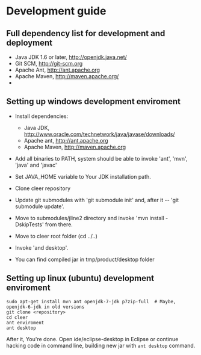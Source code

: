 Development guide
=================

Full dependency list for development and deployment
---------------------------------------------------

 * Java JDK 1.6 or later, http://openjdk.java.net/
 * Git SCM, http://git-scm.org
 * Apache Ant, http://ant.apache.org
 * Apache Maven, http://maven.apache.org/
 * 

Setting up windows development enviroment
-----------------------------------------

 * Install dependencies:

     * Java JDK, http://www.oracle.com/technetwork/java/javase/downloads/
     * Apache ant, http://ant.apache.org
     * Apache Maven, http://maven.apache.org

 * Add all binaries to PATH, system should be able to invoke 'ant', 'mvn', 'java' and 'javac'
 * Set JAVA_HOME variable to Your JDK installation path.

 * Clone cleer repository
 * Update git submodules with 'git submodule init' and, after it -- 'git submodule update'.
 * Move to submodules/jline2 directory and invoke 'mvn install -DskipTests' from there.
 * Move to cleer root folder (cd ../..)
 * Invoke 'and desktop'. 
 * You can find compiled jar in tmp/product/desktop folder

Setting up linux (ubuntu) development enviroment
------------------------------------------------

    sudo apt-get install mvn ant openjdk-7-jdk p7zip-full  # Maybe, openjdk-6-jdk in old versions
    git clone <repository>
    cd cleer
    ant enviroment
    ant desktop
    
 After it, You're done. Open ide/eclipse-desktop in Eclipse or continue hacking code in command line, building new jar with `ant desktop` command.
